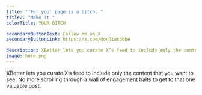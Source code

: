 ```yaml
---
title: "'For you' page is a bitch. "
title2: "Make it "
colorTitle: YOUR BITCH

secondaryButtonText: Follow me on X
secondaryButtonLink: https://x.com/donGiacobbe

description: XBetter lets you curate X’s feed to include only the content that you want to see. No more scrolling through a wall of engagement baits to get to that one valuable post.
image: hero.png
---
```


XBetter lets you curate X’s feed to include only the content that you want to see. No more scrolling through a wall of engagement baits to get to that one valuable post.
